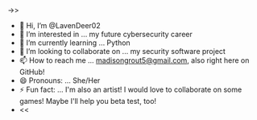 ->>
-  👋 Hi, I’m @LavenDeer02
- 👀 I’m interested in ... my future cybersecurity career
- 🌱 I’m currently learning ... Python
- 💞️ I’m looking to collaborate on ... my security software project
- 📫 How to reach me ... madisongrout5@gmail.com, also right here on GitHub!
- 😄 Pronouns: ... She/Her
- ⚡ Fun fact: ... I'm also an artist! I would love to collaborate on some games! Maybe I'll help you beta test, too!
- <<
